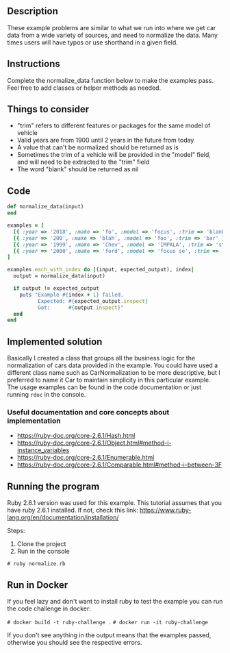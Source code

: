 ## Description

These example problems are similar to what we run into where we get car data from a wide variety of sources, and need to normalize the data. Many times users will have typos or use shorthand in a given field.

## Instructions
Complete the normalize_data function below to make the examples pass. Feel free to add classes or helper methods as needed.

## Things to consider
- "trim" refers to different features or packages for the same model of vehicle
- Valid years are from 1900 until 2 years in the future from today
- A value that can't be normalized should be returned as is
- Sometimes the trim of a vehicle will be provided in the "model" field, and will need to be extracted to the "trim" field
- The word "blank" should be returned as nil

## Code

```ruby
def normalize_data(input)
end
```
```ruby
examples = [
  [{ :year => '2018', :make => 'fo', :model => 'focus', :trim => 'blank' }, { :year => 2018, :make => 'Ford', :model => 'Focus', :trim => nil }],
  [{ :year => '200', :make => 'blah', :model => 'foo', :trim => 'bar' }, { :year => '200', :make => 'blah', :model => 'foo', :trim => 'bar' }],
  [{ :year => '1999', :make => 'Chev', :model => 'IMPALA', :trim => 'st' }, { :year => 1999, :make => 'Chevrolet', :model => 'Impala', :trim => 'ST' }],
  [{ :year => '2000', :make => 'ford', :model => 'focus se', :trim => '' }, { :year => 2000, :make => 'Ford', :model => 'Focus', :trim => 'SE' }]
]

examples.each_with_index do |(input, expected_output), index|
  output = normalize_data(input)

  if output != expected_output
    puts "Example #{index + 1} failed,
          Expected: #{expected_output.inspect}
          Got:      #{output.inspect}"
  end
end
```

## Implemented solution

Basically I created a class that groups all the business logic for the normalization of cars data provided in the example. You could have used a different class name such as CarNormalization to be more descriptive, but I preferred to name it Car to maintain simplicity in this particular example.
The usage examples can be found in the code documentation or just running `rdoc` in the console.

### Useful documentation and core concepts about implementation

- https://ruby-doc.org/core-2.6.1/Hash.html
- https://ruby-doc.org/core-2.6.1/Object.html#method-i-instance_variables
- https://ruby-doc.org/core-2.6.1/Enumerable.html
- https://ruby-doc.org/core-2.6.1/Comparable.html#method-i-between-3F


## Running the program

Ruby 2.6.1 version was used for this example. This tutorial assumes that you have ruby 2.6.1 installed. If not, check this link: https://www.ruby-lang.org/en/documentation/installation/

Steps:

1. Clone the project
2. Run in the console

`# ruby normalize.rb`

## Run in Docker

If you feel lazy and don't want to install ruby to test the example you can run the code challenge in docker:

`# docker build -t ruby-challenge .`
`# docker run -it ruby-challenge`

If you don't see anything in the output means that the examples passed, otherwise you should see the respective errors.

